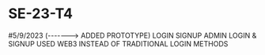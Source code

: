 # SE-23-T4

#5/9/2023
(-------> ADDED PROTOTYPE)
LOGIN
SIGNUP
ADMIN LOGIN & SIGNUP
USED WEB3 INSTEAD OF TRADITIONAL LOGIN METHODS
